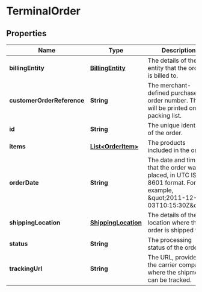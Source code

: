 

# TerminalOrder


## Properties

| Name | Type | Description | Notes |
|------------ | ------------- | ------------- | -------------|
|**billingEntity** | [**BillingEntity**](BillingEntity.md) | The details of the entity that the order is billed to. |  [optional] |
|**customerOrderReference** | **String** | The merchant-defined purchase order number. This will be printed on the packing list. |  [optional] |
|**id** | **String** | The unique identifier of the order. |  [optional] |
|**items** | [**List&lt;OrderItem&gt;**](OrderItem.md) | The products included in the order. |  [optional] |
|**orderDate** | **String** | The date and time that the order was placed, in UTC ISO 8601 format. For example, \&quot;2011-12-03T10:15:30Z\&quot;. |  [optional] |
|**shippingLocation** | [**ShippingLocation**](ShippingLocation.md) | The details of the location where the order is shipped to. |  [optional] |
|**status** | **String** | The processing status of the order. |  [optional] |
|**trackingUrl** | **String** | The URL, provided by the carrier company, where the shipment can be tracked. |  [optional] |



